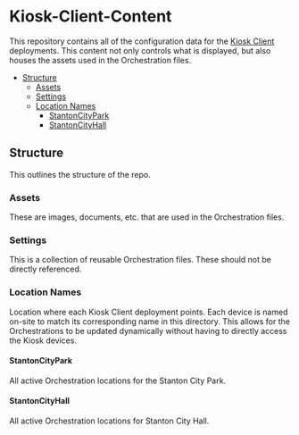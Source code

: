 <!-- omit in toc -->
# Kiosk-Client-Content

This repository contains all of the configuration data for the [Kiosk Client](https://github.com/CityOfStanton/Kiosk-Client/) deployments. This content not only controls what is displayed, but also houses the assets used in the Orchestration files.

- [Structure](#structure)
  - [Assets](#assets)
  - [Settings](#settings)
  - [Location Names](#location-names)
    - [StantonCityPark](#stantoncitypark)
    - [StantonCityHall](#stantoncityhall)

## Structure

This outlines the structure of the repo.

### Assets

These are images, documents, etc. that are used in the Orchestration files.

### Settings

This is a collection of reusable Orchestration files. These should not be directly referenced.

### Location Names

Location where each Kiosk Client deployment points. Each device is named on-site to match its corresponding name in this directory. This allows for the Orchestrations to be updated dynamically without having to directly access the Kiosk devices.

#### StantonCityPark

All active Orchestration locations for the Stanton City Park.

#### StantonCityHall

All active Orchestration locations for Stanton City Hall.
